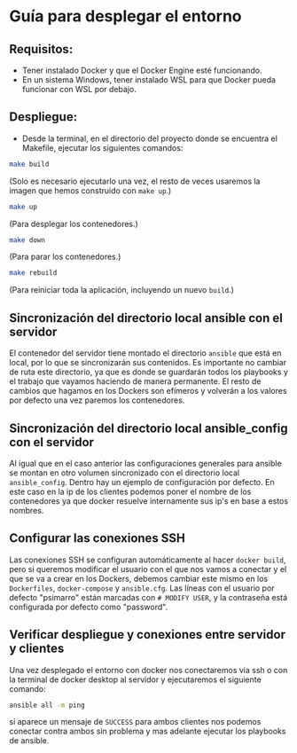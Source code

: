 # Guía para desplegar el entorno

## Requisitos:
- Tener instalado Docker y que el Docker Engine esté funcionando.
- En un sistema Windows, tener instalado WSL para que Docker pueda funcionar con WSL por debajo.

## Despliegue:
- Desde la terminal, en el directorio del proyecto donde se encuentra el Makefile, ejecutar los siguientes comandos:

```sh
make build
```
(Solo es necesario ejecutarlo una vez, el resto de veces usaremos la imagen que hemos construido con `make up`.)

```sh
make up 
```
(Para desplegar los contenedores.)

```sh
make down 
```
(Para parar los contenedores.)

```sh
make rebuild 
```
(Para reiniciar toda la aplicación, incluyendo un nuevo `build`.)

## Sincronización del directorio local ansible con el servidor
El contenedor del servidor tiene montado el directorio `ansible` que está en local, por lo que se sincronizarán sus contenidos. Es importante no cambiar de ruta este directorio, ya que es donde se guardarán todos los playbooks y el trabajo que vayamos haciendo de manera permanente. El resto de cambios que hagamos en los Dockers son efímeros y volverán a los valores por defecto una vez paremos los contenedores.

## Sincronización del directorio local ansible_config con el servidor
Al igual que en el caso anterior las configuraciones generales para ansible se montan en otro volumen sincronizado con el directorio local `ansible_config`. Dentro hay un ejemplo de configuración por defecto. En este caso en la ip de los clientes podemos poner el nombre de los contenedores ya que docker resuelve internamente sus ip's en base a estos nombres.

## Configurar las conexiones SSH
Las conexiones SSH se configuran automáticamente al hacer `docker build`, pero si queremos modificar el usuario con el que nos vamos a conectar y el que se va a crear en los Dockers, debemos cambiar este mismo en los `Dockerfiles`, `docker-compose` y `ansible.cfg`. Las líneas con el usuario por defecto "psimarro" están marcadas con `# MODIFY USER`, y la contraseña está configurada por defecto como "password".

## Verificar despliegue y conexiones entre servidor y clientes
Una vez desplegado el entorno con docker nos conectaremos via ssh o con la terminal de docker desktop al servidor y ejecutaremos el siguiente comando:
```sh
ansible all -m ping
```
si aparece un mensaje de `SUCCESS` para ambos clientes nos podemos conectar contra ambos sin problema y mas adelante ejecutar los playbooks de ansible.